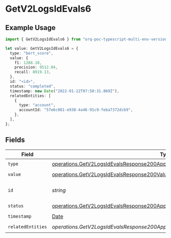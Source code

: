 # GetV2LogsIdEvals6

## Example Usage

```typescript
import { GetV2LogsIdEvals6 } from "orq-poc-typescript-multi-env-version/models/operations";

let value: GetV2LogsIdEvals6 = {
  type: "bert_score",
  value: {
    f1: 1288.10,
    precision: 9512.04,
    recall: 8919.13,
  },
  id: "<id>",
  status: "completed",
  timestamp: new Date("2022-01-22T07:50:31.869Z"),
  relatedEntities: [
    {
      type: "account",
      accountId: "57e6c081-e938-4a46-91c9-feba7372dcb9",
    },
  ],
};
```

## Fields

| Field                                                                                                                                                                  | Type                                                                                                                                                                   | Required                                                                                                                                                               | Description                                                                                                                                                            |
| ---------------------------------------------------------------------------------------------------------------------------------------------------------------------- | ---------------------------------------------------------------------------------------------------------------------------------------------------------------------- | ---------------------------------------------------------------------------------------------------------------------------------------------------------------------- | ---------------------------------------------------------------------------------------------------------------------------------------------------------------------- |
| `type`                                                                                                                                                                 | [operations.GetV2LogsIdEvalsResponse200ApplicationJSONResponseBody26Type](../../models/operations/getv2logsidevalsresponse200applicationjsonresponsebody26type.md)     | :heavy_check_mark:                                                                                                                                                     | N/A                                                                                                                                                                    |
| `value`                                                                                                                                                                | [operations.GetV2LogsIdEvalsResponse200Value](../../models/operations/getv2logsidevalsresponse200value.md)                                                             | :heavy_check_mark:                                                                                                                                                     | N/A                                                                                                                                                                    |
| `id`                                                                                                                                                                   | *string*                                                                                                                                                               | :heavy_check_mark:                                                                                                                                                     | The id of the resource                                                                                                                                                 |
| `status`                                                                                                                                                               | [operations.GetV2LogsIdEvalsResponse200ApplicationJSONResponseBody26Status](../../models/operations/getv2logsidevalsresponse200applicationjsonresponsebody26status.md) | :heavy_check_mark:                                                                                                                                                     | N/A                                                                                                                                                                    |
| `timestamp`                                                                                                                                                            | [Date](https://developer.mozilla.org/en-US/docs/Web/JavaScript/Reference/Global_Objects/Date)                                                                          | :heavy_check_mark:                                                                                                                                                     | N/A                                                                                                                                                                    |
| `relatedEntities`                                                                                                                                                      | *operations.GetV2LogsIdEvalsResponse200ApplicationJSONResponseBody26RelatedEntities*[]                                                                                 | :heavy_check_mark:                                                                                                                                                     | N/A                                                                                                                                                                    |